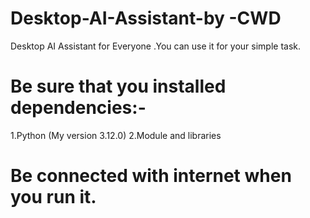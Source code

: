 # Desktop-AI-Assistant-by -CWD
 Desktop AI Assistant for Everyone .You can use it for your simple task.

# Be sure that you installed dependencies:-
 1.Python (My version 3.12.0)
 2.Module and libraries

# Be connected with internet  when you run it. 

